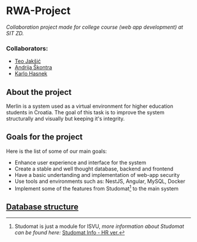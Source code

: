 # RWA-Project
*Collaboration project made for college course (web app development) at SIT ZD.*

### Collaborators:
- [Teo Jakšić](https://github.com/tjaksic234)
- [Andrija Škontra](https://github.com/AndrijaSkontra)
- [Karlo Hasnek](https://github.com/KarloHasnek)

## About the project
Merlin is a system used as a virtual environment for higher education students in Croatia.
The goal of this task is to improve the system structurally and visually but keeping it's integrity.

## Goals for the project
Here is the list of some of our main goals:
- Enhance user experience and interface for the system
- Create a stable and well thought database, backend and frontend
- Have a basic undertanding and implementation of web-app security
- Use tools and environments such as: NestJS, Angular, MySQL, Docker
- Implement some of the features from Studomat[^1] to the main system



[^1]: Studomat is just a module for ISVU, *more information about Studomat can be found here:* [Studomat Info - HR ver.](https://isvu.ffzg.unizg.hr/sto-je-studomat/)

## [Database structure](database.md)

